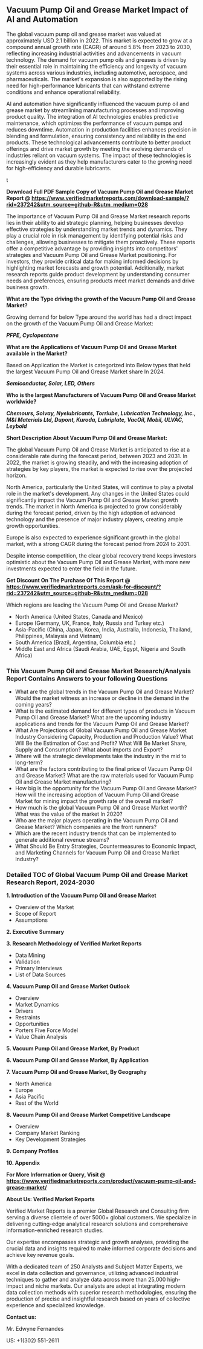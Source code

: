 <h2>Vacuum Pump Oil and Grease Market Impact of AI and Automation</h2><p>The global vacuum pump oil and grease market was valued at approximately USD 2.1 billion in 2022. This market is expected to grow at a compound annual growth rate (CAGR) of around 5.8% from 2023 to 2030, reflecting increasing industrial activities and advancements in vacuum technology. The demand for vacuum pump oils and greases is driven by their essential role in maintaining the efficiency and longevity of vacuum systems across various industries, including automotive, aerospace, and pharmaceuticals. The market's expansion is also supported by the rising need for high-performance lubricants that can withstand extreme conditions and enhance operational reliability.</p><p>AI and automation have significantly influenced the vacuum pump oil and grease market by streamlining manufacturing processes and improving product quality. The integration of AI technologies enables predictive maintenance, which optimizes the performance of vacuum pumps and reduces downtime. Automation in production facilities enhances precision in blending and formulation, ensuring consistency and reliability in the end products. These technological advancements contribute to better product offerings and drive market growth by meeting the evolving demands of industries reliant on vacuum systems. The impact of these technologies is increasingly evident as they help manufacturers cater to the growing need for high-efficiency and durable lubricants.</p>t</p><p id="" class=""><strong>Download Full PDF Sample Copy of Vacuum Pump Oil and Grease Market Report @ <a href="https://www.verifiedmarketreports.com/download-sample/?rid=237242&utm_source=github-R&utm_medium=028" target="_blank">https://www.verifiedmarketreports.com/download-sample/?rid=237242&utm_source=github-R&utm_medium=028</a></strong></p><p>The importance of&nbsp;Vacuum Pump Oil and Grease Market research reports lies in their ability to aid strategic planning, helping businesses develop effective strategies by understanding market trends and dynamics. They play a crucial role in risk management by identifying potential risks and challenges, allowing businesses to mitigate them proactively. These reports offer a competitive advantage by providing insights into competitors' strategies and Vacuum Pump Oil and Grease Market positioning. For investors, they provide critical data for making informed decisions by highlighting market forecasts and growth potential. Additionally, market research reports guide product development by understanding consumer needs and preferences, ensuring products meet market demands and drive business growth.</p><p><strong>What are the&nbsp;Type driving the growth of the Vacuum Pump Oil and Grease Market?</strong></p><p id="" class="">Growing demand for below Type around the world has had a direct impact on the growth of the Vacuum Pump Oil and Grease Market:</p><em><strong>PFPE, Cyclopentane</strong></em></p><strong>What are the&nbsp;Applications&nbsp;of Vacuum Pump Oil and Grease Market available in the Market?</strong></p><p id="" class="">Based on Application the Market is categorized into Below types that held the largest Vacuum Pump Oil and Grease Market share In 2024.</p><em><strong>Semiconductor, Solar, LED, Others</strong></em></p><strong>Who is the largest Manufacturers of Vacuum Pump Oil and Grease Market worldwide?</strong></p><p><em><strong>Chemours, Solvay, Nyelubricants, Torrlube, Lubrication Technology, Inc., M&I Materials Ltd, Dupont, Kuroda, Lubriplate, VacOil, Mobil, ULVAC, Leybold</strong></em></p><p id="" class=""><strong>Short Description About Vacuum Pump Oil and Grease Market:</strong></p><p>The global Vacuum Pump Oil and Grease Market is anticipated to rise at a considerable rate during the forecast period, between 2023 and 2031. In 2022, the market is growing steadily, and with the increasing adoption of strategies by key players, the market is expected to rise over the projected horizon.</p><p>North America, particularly the United States, will continue to play a pivotal role in the market's development. Any changes in the United States could significantly impact the Vacuum Pump Oil and Grease Market growth trends. The market in North America is projected to grow considerably during the forecast period, driven by the high adoption of advanced technology and the presence of major industry players, creating ample growth opportunities.</p><p>Europe is also expected to experience significant growth in the global market, with a strong CAGR during the forecast period from 2024 to 2031.</p><p>Despite intense competition, the clear global recovery trend keeps investors optimistic about the Vacuum Pump Oil and Grease Market, with more new investments expected to enter the field in the future.</p><p id="" class=""><strong>Get Discount On The Purchase Of This Report @ <a href="https://www.verifiedmarketreports.com/ask-for-discount/?rid=237242&utm_source=github-R&utm_medium=028" target="_blank">https://www.verifiedmarketreports.com/ask-for-discount/?rid=237242&utm_source=github-R&utm_medium=028</a></strong></p>Which regions are leading the Vacuum Pump Oil and Grease Market?</p><ul><li>North America (United States, Canada and Mexico)</li><li>Europe (Germany, UK, France, Italy, Russia and Turkey etc.)</li><li>Asia-Pacific (China, Japan, Korea, India, Australia, Indonesia, Thailand, Philippines, Malaysia and Vietnam)</li><li>South America (Brazil, Argentina, Columbia etc.)</li><li>Middle East and Africa (Saudi Arabia, UAE, Egypt, Nigeria and South Africa)</li></ul><h3 id="" class="">This Vacuum Pump Oil and Grease Market Research/Analysis Report Contains Answers to your following Questions</h3><ul><li>What are the global trends in the Vacuum Pump Oil and Grease Market? Would the market witness an increase or decline in the demand in the coming years?</li><li>What is the estimated demand for different types of products in Vacuum Pump Oil and Grease Market? What are the upcoming industry applications and trends for the Vacuum Pump Oil and Grease Market?</li><li>What Are Projections of Global Vacuum Pump Oil and Grease Market Industry Considering Capacity, Production and Production Value? What Will Be the Estimation of Cost and Profit? What Will Be Market Share, Supply and Consumption? What about imports and Export?</li><li>Where will the strategic developments take the industry in the mid to long-term?</li><li>What are the factors contributing to the final price of Vacuum Pump Oil and Grease Market? What are the raw materials used for Vacuum Pump Oil and Grease Market manufacturing?</li><li>How big is the opportunity for the Vacuum Pump Oil and Grease Market? How will the increasing adoption of Vacuum Pump Oil and Grease Market for mining impact the growth rate of the overall market?</li><li>How much is the global Vacuum Pump Oil and Grease Market worth? What was the value of the market In 2020?</li><li>Who are the major players operating in the Vacuum Pump Oil and Grease Market? Which companies are the front runners?</li><li>Which are the recent industry trends that can be implemented to generate additional revenue streams?</li><li>What Should Be Entry Strategies, Countermeasures to Economic Impact, and Marketing Channels for Vacuum Pump Oil and Grease Market Industry?</li></ul><h3 id="" class="">Detailed TOC of Global Vacuum Pump Oil and Grease Market Research Report, 2024-2030</h3><p id="" class=""><strong>1. Introduction of the Vacuum Pump Oil and Grease Market</strong></p><ul><li>Overview of the Market</li><li>Scope of Report</li><li>Assumptions</li></ul><p id="" class=""><strong>2. Executive Summary</strong></p><p id="" class=""><strong>3. Research Methodology of Verified Market Reports</strong></p><ul><li>Data Mining</li><li>Validation</li><li>Primary Interviews</li><li>List of Data Sources</li></ul><p id="" class=""><strong>4. Vacuum Pump Oil and Grease Market Outlook</strong></p><ul><li>Overview</li><li>Market Dynamics</li><li>Drivers</li><li>Restraints</li><li>Opportunities</li><li>Porters Five Force Model</li><li>Value Chain Analysis</li></ul><p id="" class=""><strong>5. Vacuum Pump Oil and Grease Market, By Product</strong></p><p id="" class=""><strong>6. Vacuum Pump Oil and Grease Market, By Application</strong></p><p id="" class=""><strong>7. Vacuum Pump Oil and Grease Market, By Geography</strong></p><ul><li>North America</li><li>Europe</li><li>Asia Pacific</li><li>Rest of the World</li></ul><p id="" class=""><strong>8. Vacuum Pump Oil and Grease Market Competitive Landscape</strong></p><ul><li>Overview</li><li>Company Market Ranking</li><li>Key Development Strategies</li></ul><p id="" class=""><strong>9. Company Profiles</strong></p><p id="" class=""><strong>10. Appendix</strong></p><p id="" class=""><strong>For More Information or Query, Visit @ <a href="https://www.verifiedmarketreports.com/product/vacuum-pump-oil-and-grease-market/" target="_blank">https://www.verifiedmarketreports.com/product/vacuum-pump-oil-and-grease-market/</a></strong></p><p id="" class=""><strong>About Us: Verified Market Reports</strong></p><p id="" class="">Verified Market Reports is a premier Global Research and Consulting firm serving a diverse clientele of over 5000+ global customers. We specialize in delivering cutting-edge analytical research solutions and comprehensive information-enriched research studies.</p><p id="" class="">Our expertise encompasses strategic and growth analyses, providing the crucial data and insights required to make informed corporate decisions and achieve key revenue goals.</p><p id="" class="">With a dedicated team of 250 Analysts and Subject Matter Experts, we excel in data collection and governance, utilizing advanced industrial techniques to gather and analyze data across more than 25,000 high-impact and niche markets. Our analysts are adept at integrating modern data collection methods with superior research methodologies, ensuring the production of precise and insightful research based on years of collective experience and specialized knowledge.</p><p id="" class=""><strong>Contact us:</strong></p><p id="" class="">Mr. Edwyne Fernandes</p><p id="" class="">US: +1(302) 551-2611</p>